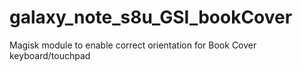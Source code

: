 # galaxy_note_s8u_GSI_bookCover
Magisk module to enable correct orientation for Book Cover keyboard/touchpad

